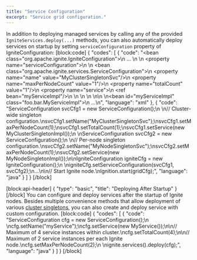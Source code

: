 ```yaml
---
title: "Service Configuration"
excerpt: "Service grid configuration."
---
```

In addition to deploying managed services by calling any of the provided `IgniteServices.deploy(...)` methods, you can also automatically deploy services on startup by setting `serviceConfiguration` property of IgniteConfiguration:
[block:code]
{
  "codes": [
    {
      "code": "<bean class=\"org.apache.ignite.IgniteConfiguration\">\n    ...  \n    <!-- Distributed Service configuration. -->\n    <property name=\"serviceConfiguration\">\n        <list>\n            <bean class=\"org.apache.ignite.services.ServiceConfiguration\">\n                <property name=\"name\" value=\"MyClusterSingletonSvc\"/>\n                <property name=\"maxPerNodeCount\" value=\"1\"/>\n                <property name=\"totalCount\" value=\"1\"/>\n                <property name=\"service\">\n                  <ref bean=\"myServiceImpl\"/>\n                </property>\n            </bean>\n        </list>\n    </property>\n</bean>\n \n<bean id=\"myServiceImpl\" class=\"foo.bar.MyServiceImpl\">\n  ...\n</bean>",
      "language": "xml"
    },
    {
      "code": "ServiceConfiguration svcCfg1 = new ServiceConfiguration();\n \n// Cluster-wide singleton configuration.\nsvcCfg1.setName(\"MyClusterSingletonSvc\");\nsvcCfg1.setMaxPerNodeCount(1);\nsvcCfg1.setTotalCount(1);\nsvcCfg1.setService(new MyClusterSingletonImpl());\n \nServiceConfiguration svcCfg2 = new ServiceConfiguration();\n \n// Per-node singleton configuration.\nsvcCfg2.setName(\"MyNodeSingletonSvc\");\nsvcCfg2.setMaxPerNodeCount(1);\nsvcCfg2.setService(new MyNodeSingletonImpl());\n\nIgniteConfiguration igniteCfg = new IgniteConfiguration();\n \nigniteCfg.setServiceConfiguration(svcCfg1, svcCfg2);\n...\n\n// Start Ignite node.\nIgnition.start(gridCfg);",
      "language": "java"
    }
  ]
}
[/block]

[block:api-header]
{
  "type": "basic",
  "title": "Deploying After Startup"
}
[/block]
You can configure and deploy services after the startup of Ignite nodes. Besides multiple convenience methods that allow deployment of various [cluster singletons](doc:cluster-singletons), you can also create and deploy service with custom configuration.
[block:code]
{
  "codes": [
    {
      "code": "ServiceConfiguration cfg = new ServiceConfiguration();\n \ncfg.setName(\"myService\");\ncfg.setService(new MyService());\n\n// Maximum of 4 service instances within cluster.\ncfg.setTotalCount(4);\n\n// Maximum of 2 service instances per each Ignite node.\ncfg.setMaxPerNodeCount(2);\n \nignite.services().deploy(cfg);",
      "language": "java"
    }
  ]
}
[/block]